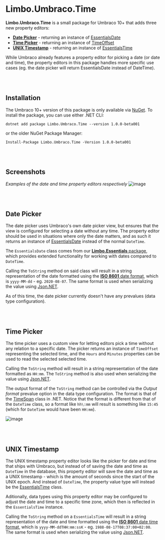 # Limbo.Umbraco.Time

**Limbo.Umbraco.Time** is a small package for Umbraco 10+ that adds three new property editors:

- [**Date Picker**](#date-picker) - returning an instance of [EssentialsDate](https://packages.skybrud.dk/skybrud.essentials/reference/time/essentialsdate/)
- [**Time Picker**](#time-picker) - returning an instance of [TimeOffset](https://github.com/abjerner/Limbo.Umbraco.Time/blob/master/src/Limbo.Umbraco.Time/Models/TimeOffset.cs)
- [**UNIX Timestamp**](#unix-timestamp) - returning an instance of [EssentialsTime](https://packages.skybrud.dk/skybrud.essentials/reference/time/essentialstime)

While Umbraco already features a property editor for picking a date (or date and time), the property editors in this package handles more specific use cases (eg. the date picker will return EssentialsDate instead of DateTime).


<br /><br />

## Installation

The Umbraco 10+ version of this package is only available via [NuGet](https://www.nuget.org/packages/Limbo.Umbraco.Time/1.0.0-beta001). To install the package, you can use either .NET CLI:

```
dotnet add package Limbo.Umbraco.Time --version 1.0.0-beta001
```

or the older NuGet Package Manager:

```
Install-Package Limbo.Umbraco.Time -Version 1.0.0-beta001
```


<br /><br />

## Screenshots

*Examples of the date and time property editors respectively*
![image](https://user-images.githubusercontent.com/3634580/89598990-8d74f800-d85e-11ea-8272-317dcfd3ce37.png)


<br /><br />

## Date Picker

The date picker uses Umbraco's own date picker view, but ensures that the view is configured for selecting a date without any time. The property editor should be used in situations where only the date matters, and as such it returns an instance of [EssentialsDate](https://packages.skybrud.dk/skybrud.essentials/reference/time/essentialsdate/) instead of the normal `DateTime`.

The `EssentialsDate` class comes from our [**Limbo.Essentials** package](https://packages.skybrud.dk/skybrud.essentials/reference/time/essentialsdate/), which provides extended functionality for working with dates compared to `DateTime`.

Calling the `ToString` method on said class will result in a string representation of the date formatted using the [**ISO 8601** date format](https://en.wikipedia.org/wiki/ISO_8601), which is `yyyy-MM-dd` - eg. `2020-08-07`. The same format is used when serializing the value using [Json.NET](https://www.newtonsoft.com/json).

As of this time, the date picker currently doesn't have any prevalues (data type configuration).


<br /><br />

## Time Picker

The time picker uses a custom view for letting editors pick a time without any relation to a specific date. The picker returns an instance of `TimeOffset` representing the selected time, and the `Hours` and `Minutes` properties can be used to read the selected selected time.

Calling the `ToString` method will result in a string representation of the date formatted as `HH:mm`. The `ToString` method is also used when serializing the value using [Json.NET](https://www.newtonsoft.com/json).

The output format of the `ToString` method can be controlled via the *Output format* prevalue option in the data type configuration. The format is that of the [TimeSpan](https://docs.microsoft.com/en-us/dotnet/standard/base-types/custom-timespan-format-strings) class in .NET. Notice that the format is different from that of the `DateTime` class, so a format like `hh\:mm` will result is something like `15:45` (which for `DateTime` would have been `HH:mm`).

![image](https://user-images.githubusercontent.com/3634580/89651798-c0ea6d80-d8c4-11ea-9061-2098428d8ee9.png)


<br /><br />

## UNIX Timestamp

The UNIX timestamp property editor looks like the picker for date and time that ships with Umbraco, but instead of of saving the date and time as `DateTime` in the database, this property editor will save the date and time as a UNIX timestamp - which is the amount of seconds since the start of the UNIX epoch. And instead of `DateTime`, the property value type will instead be the [EssentialsTime](https://packages.skybrud.dk/skybrud.essentials/reference/time/essentialstime) class.

Aditionally, data types using this property editor may be configured to adjust the date and time to a specific time zone, which then is reflected in the `EssentialsTime` instance.

Calling the `ToString` method on a `EssentialsTime` will result in a string representation of the date and time formatted using the [**ISO 8601** date time format](https://en.wikipedia.org/wiki/ISO_8601), which is `yyyy-MM-ddTHH:mm:ssK` - eg. `1988-08-17T08:37:00+02:00`. The same format is used when serializing the value using [Json.NET](https://www.newtonsoft.com/json).
